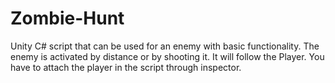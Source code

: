 # Zombie-Hunt
Unity C# script that can be used for an enemy with basic functionality. The enemy is activated by distance or by shooting it. It will follow the Player.
You have to attach the player in the script through inspector.
